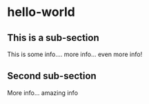 # hello-world
## This is a sub-section
This is some info....
more info...
even more info!
## Second sub-section
More info...
amazing info